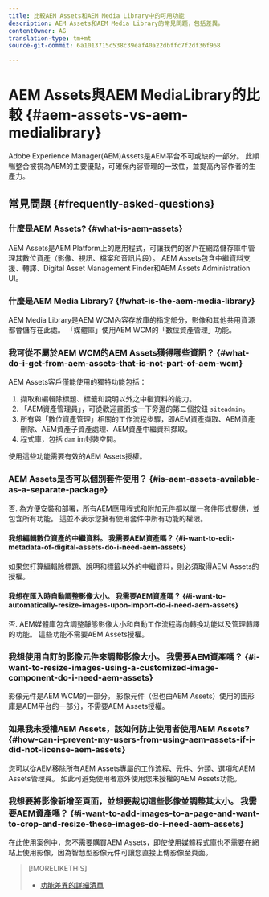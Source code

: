 ```yaml
---
title: 比較AEM Assets和AEM Media Library中的可用功能
description: AEM Assets和AEM Media Library的常見問題，包括差異。
contentOwner: AG
translation-type: tm+mt
source-git-commit: 6a1013715c538c39eaf40a22dbffc7f2df36f968

---
```



# AEM Assets與AEM MediaLibrary的比較 {#aem-assets-vs-aem-medialibrary}

Adobe Experience Manager(AEM)Assets是AEM平台不可或缺的一部分。 此順暢整合被視為AEM的主要優點，可確保內容管理的一致性，並提高內容作者的生產力。

## 常見問題 {#frequently-asked-questions}

### 什麼是AEM Assets? {#what-is-aem-assets}

AEM Assets是AEM Platform上的應用程式，可讓我們的客戶在網路儲存庫中管理其數位資產（影像、視訊、檔案和音訊片段）。 AEM Assets包含中繼資料支援、轉譯、Digital Asset Management Finder和AEM Assets Administration UI。

### 什麼是AEM Media Library? {#what-is-the-aem-media-library}

AEM Media Library是AEM WCM內容存放庫的指定部分，影像和其他共用資源都會儲存在此處。 「媒體庫」使用AEM WCM的「數位資產管理」功能。

### 我可從不屬於AEM WCM的AEM Assets獲得哪些資訊？ {#what-do-i-get-from-aem-assets-that-is-not-part-of-aem-wcm}

AEM Assets客戶僅能使用的獨特功能包括：

1. 擷取和編輯除標題、標籤和說明以外之中繼資料的能力。
1. 「AEM資產管理員」，可從歡迎畫面按一下旁邊的第二個按鈕 `siteadmin`。
1. 所有與「數位資產管理」相關的工作流程步驟，即AEM資產擷取、AEM資產刪除、AEM資產子資產處理、AEM資產中繼資料擷取。
1. 程式庫，包括 `dam` im封裝空間。

使用這些功能需要有效的AEM Assets授權。

### AEM Assets是否可以個別套件使用？ {#is-aem-assets-available-as-a-separate-package}

否. 為方便安裝和部署，所有AEM應用程式和附加元件都以單一套件形式提供，並包含所有功能。 這並不表示您擁有使用套件中所有功能的權限。

#### 我想編輯數位資產的中繼資料。 我需要AEM資產嗎？ {#i-want-to-edit-metadata-of-digital-assets-do-i-need-aem-assets}

如果您打算編輯除標題、說明和標籤以外的中繼資料，則必須取得AEM Assets的授權。

#### 我想在匯入時自動調整影像大小。 我需要AEM資產嗎？ {#i-want-to-automatically-resize-images-upon-import-do-i-need-aem-assets}

否. AEM媒體庫包含調整靜態影像大小和自動工作流程導向轉換功能以及管理轉譯的功能。 這些功能不需要AEM Assets授權。

### 我想使用自訂的影像元件來調整影像大小。 我需要AEM資產嗎？ {#i-want-to-resize-images-using-a-customized-image-component-do-i-need-aem-assets}

影像元件是AEM WCM的一部分。 影像元件（但也由AEM Assets）使用的圖形庫是AEM平台的一部分，不需要AEM Assets授權。

### 如果我未授權AEM Assets，該如何防止使用者使用AEM Assets? {#how-can-i-prevent-my-users-from-using-aem-assets-if-i-did-not-license-aem-assets}

您可以從AEM移除所有AEM Assets專屬的工作流程、元件、分類、選項和AEM Assets管理員。 如此可避免使用者意外使用您未授權的AEM Assets功能。

### 我想要將影像新增至頁面，並想要裁切這些影像並調整其大小。 我需要AEM資產嗎？ {#i-want-to-add-images-to-a-page-and-want-to-crop-and-resize-these-images-do-i-need-aem-assets}

在此使用案例中，您不需要購買AEM Assets，即使使用媒體程式庫也不需要在網站上使用影像，因為智慧型影像元件可讓您直接上傳影像至頁面。

>[!MORELIKETHIS]
>
>* [功能差異的詳細清單](https://docs.adobe.com/content/help/en/experience-manager-65/assets/administer/medialibrary.html#listoffeatures)

